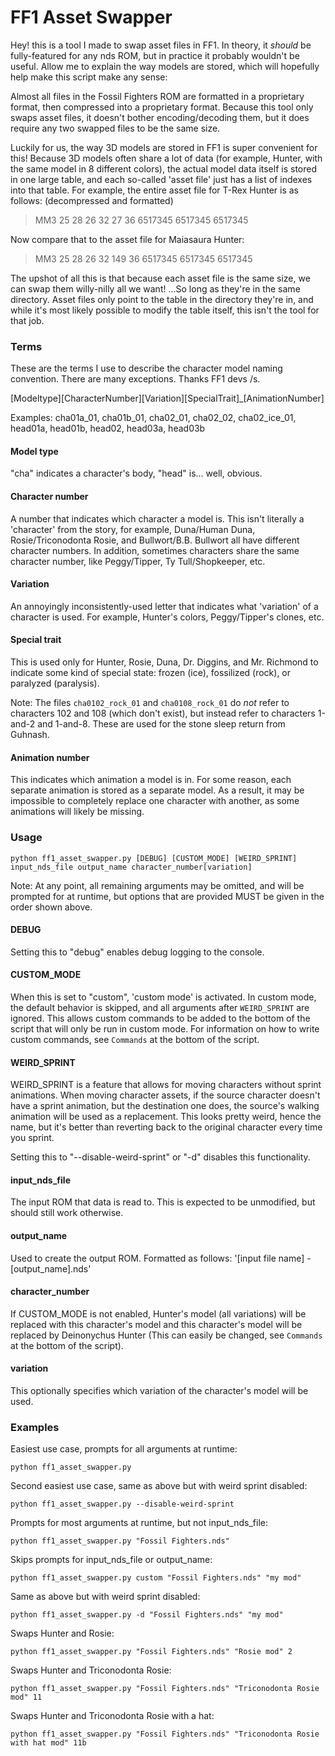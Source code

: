 # FF1 Asset Swapper

Hey! this is a tool I made to swap asset files in FF1.
In theory, it *should* be fully-featured for any nds ROM,
but in practice it probably wouldn't be useful. Allow me
to explain the way models are stored, which will hopefully
help make this script make any sense:

Almost all files in the Fossil Fighters ROM are formatted in
a proprietary format, then compressed into a proprietary format.
Because this tool only swaps asset files, it doesn't bother
encoding/decoding them, but it does require any two swapped files
to be the same size.

Luckily for us, the way 3D models are stored in FF1 is super
convenient for this! Because 3D models often share a lot of
data (for example, Hunter, with the same model in 8 different colors),
the actual model data itself is stored in one large table, and each
so-called 'asset file' just has a list of indexes into that table.
For example, the entire asset file for T-Rex Hunter is as follows:
(decompressed and formatted)

  > MM3 25 28 26 32 27  36 6517345 6517345 6517345

Now compare that to the asset file for Maiasaura Hunter:

  > MM3 25 28 26 32 149 36 6517345 6517345 6517345

The upshot of all this is that because each asset file
is the same size, we can swap them willy-nilly all we want!
...So long as they're in the same directory. Asset files
only point to the table in the directory they're in,
and while it's most likely possible to modify the table itself,
this isn't the tool for that job.

### Terms
These are the terms I use to describe the character model naming
convention. There are many exceptions. Thanks FF1 devs /s.

[Modeltype][CharacterNumber][Variation][SpecialTrait]\_[AnimationNumber]

Examples: cha01a_01, cha01b_01, cha02_01, cha02_02, cha02_ice_01,
          head01a, head01b, head02, head03a, head03b

#### Model type
"cha" indicates a character's body,
"head" is... well, obvious.

#### Character number
A number that indicates which character a model is.
This isn't literally a 'character' from the story,
for example, Duna/Human Duna, Rosie/Triconodonta Rosie,
and Bullwort/B.B. Bullwort all have different character numbers.
In addition, sometimes characters share the same character number,
like Peggy/Tipper, Ty Tull/Shopkeeper, etc.

#### Variation
An annoyingly inconsistently-used letter that indicates
what 'variation' of a character is used. For example,
Hunter's colors, Peggy/Tipper's clones, etc.

#### Special trait
This is used only for Hunter, Rosie, Duna, Dr. Diggins,
and Mr. Richmond to indicate some kind of special state:
frozen (ice), fossilized (rock), or paralyzed (paralysis).

Note: The files `cha0102_rock_01` and `cha0108_rock_01` do *not*
      refer to characters 102 and 108 (which don't exist), but
      instead refer to characters 1-and-2 and 1-and-8. These are
      used for the stone sleep return from Guhnash.

#### Animation number
This indicates which animation a model is in. For some reason,
each separate animation is stored as a separate model. As a result,
it may be impossible to completely replace one character with
another, as some animations will likely be missing.

### Usage

`python ff1_asset_swapper.py [DEBUG] [CUSTOM_MODE] [WEIRD_SPRINT] input_nds_file output_name character_number[variation]`

Note: At any point, all remaining arguments may be omitted, and will be
      prompted for at runtime, but options that are provided MUST be
      given in the order shown above.

#### DEBUG
Setting this to "debug" enables debug logging to the console.

#### CUSTOM_MODE
When this is set to "custom", 'custom mode' is activated.
In custom mode, the default behavior is skipped, and all
arguments after `WEIRD_SPRINT` are ignored. This allows custom
commands to be added to the bottom of the script that will only
be run in custom mode. For information on how to write custom
commands, see `Commands` at the bottom of the script.

#### WEIRD_SPRINT
WEIRD_SPRINT is a feature that allows for moving characters
without sprint animations. When moving character assets, if the
source character doesn't have a sprint animation, but the
destination one does, the source's walking animation will be used
as a replacement. This looks pretty weird, hence the name, but
it's better than reverting back to the original character every
time you sprint.

Setting this to "--disable-weird-sprint" or "-d" disables this
functionality.

#### input_nds_file
The input ROM that data is read to. This is expected to be
unmodified, but should still work otherwise.

#### output_name
Used to create the output ROM. Formatted as follows:
'[input file name] - [output_name].nds'

#### character_number
If CUSTOM_MODE is not enabled, Hunter's model (all variations) will
be replaced with this character's model and this character's model
will be replaced by Deinonychus Hunter (This can easily
be changed, see `Commands` at the bottom of the script).

#### variation
This optionally specifies which variation of the character's model
will be used.

### Examples
Easiest use case, prompts for all arguments at runtime:

`python ff1_asset_swapper.py`

Second easiest use case, same as above but with weird sprint disabled:

`python ff1_asset_swapper.py --disable-weird-sprint`

Prompts for most arguments at runtime, but not input_nds_file:

`python ff1_asset_swapper.py "Fossil Fighters.nds"`

Skips prompts for input_nds_file or output_name:

`python ff1_asset_swapper.py custom "Fossil Fighters.nds" "my mod"`

Same as above but with weird sprint disabled:

`python ff1_asset_swapper.py -d "Fossil Fighters.nds" "my mod"`

Swaps Hunter and Rosie:

`python ff1_asset_swapper.py "Fossil Fighters.nds" "Rosie mod" 2`

Swaps Hunter and Triconodonta Rosie:

`python ff1_asset_swapper.py "Fossil Fighters.nds" "Triconodonta Rosie mod" 11`

Swaps Hunter and Triconodonta Rosie with a hat:

`python ff1_asset_swapper.py "Fossil Fighters.nds" "Triconodonta Rosie with hat mod" 11b`
